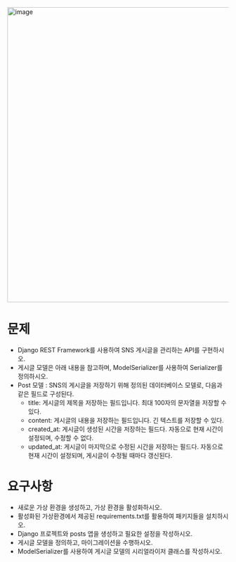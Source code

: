 <img width="769" height="671" alt="image" src="https://github.com/user-attachments/assets/dba33236-4ffc-4272-90d0-427e4fb72095" />

# 문제
- Django REST Framework를 사용하여 SNS 게시글을 관리하는 API를 구현하시오.
- 게시글 모델은 아래 내용을 참고하며, ModelSerializer를 사용하여 Serializer를 정의하시오.
- Post 모델 : SNS의 게시글을 저장하기 위해 정의된 데이터베이스 모델로, 다음과 같은 필드로 구성된다.
  - title: 게시글의 제목을 저장하는 필드입니다. 최대 100자의 문자열을 저장할 수 있다.
  - content: 게시글의 내용을 저장하는 필드입니다. 긴 텍스트를 저장할 수 있다.
  - created_at: 게시글이 생성된 시간을 저장하는 필드다. 자동으로 현재 시간이 설정되며, 수정할 수 없다.
  - updated_at: 게시글이 마지막으로 수정된 시간을 저장하는 필드다. 자동으로 현재 시간이 설정되며, 게시글이 수정될 때마다 갱신된다.

# 요구사항
- 새로운 가상 환경을 생성하고, 가상 환경을 활성화하시오.
- 활성화된 가상환경에서 제공된 requirements.txt를 활용하여 패키지들을 설치하시오.
- Django 프로젝트와 posts 앱을 생성하고 필요한 설정을 작성하시오.
- 게시글 모델을 정의하고, 마이그레이션을 수행하시오.
- ModelSerializer를 사용하여 게시글 모델의 시리얼라이저 클래스를 작성하시오.
